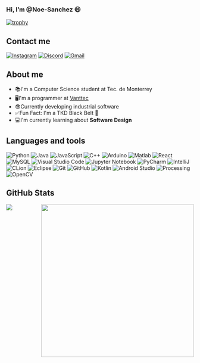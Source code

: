 ### Hi, I’m @Noe-Sanchez :smile: 


[![trophy](https://github-profile-trophy.vercel.app/?username=Noe-Sanchez&theme=monokai&column=6&row=1&margin-w=10)](https://github.com/ryo-ma/github-profile-trophy)


## Contact me
<a href="https://www.instagram.com/danny_slnss/" target="_blank"><img src="https://img.shields.io/badge/Instagram-E4405F?style=for-the-badge&logo=instagram&logoColor=black" alt="Instagram"></a>
<a href="https://discordapp.com/users/LordDan45#4188/" target="_blank"><img src="https://img.shields.io/badge/Discord-5865F2?style=for-the-badge&logo=discord&logoColor=black" alt="Discord"></a>
<a href="mailto:danfoot4567@gmail.com" target="_blank"><img src="https://img.shields.io/badge/Gmail-D14836?style=for-the-badge&logo=gmail&logoColor=black" alt="Gmail"> </a>

## About me
- 📚I'm a Computer Science student at Tec. de Monterrey
- 🖥️I'm a programmer at [Vanttec][Vanttec]
- 😎Currently developing industrial software
- ✅Fun Fact: I'm a TKD Black Belt :facepunch:
- 💻I'm currently learning about **Software Design** 

## Languages and tools

![Python](https://img.shields.io/badge/python-3670A0?style=for-the-badge&logo=python&logoColor=ffdd54)
![Java](https://img.shields.io/badge/java-%2300f.svg?style=for-the-badge&logo=java&logoColor=white)
![JavaScript](https://img.shields.io/badge/javascript-%23323330.svg?style=for-the-badge&logo=javascript&logoColor=%23F7DF1E)
![C++](https://img.shields.io/badge/c++-%2300599C.svg?style=for-the-badge&logo=c%2B%2B&logoColor=white)
![Arduino](https://img.shields.io/badge/-Arduino-00979D?style=for-the-badge&logo=Arduino&logoColor=white)
![Matlab](https://img.shields.io/badge/Matlab-%23575757.svg?style=for-the-badge&logo=Matlab&logoColor=important)
![React](https://img.shields.io/badge/react-%2320232a.svg?style=for-the-badge&logo=react&logoColor=%2361DAFB)
![MySQL](https://img.shields.io/badge/mysql-%2300f.svg?style=for-the-badge&logo=mysql&logoColor=white)
![Visual Studio Code](https://img.shields.io/badge/Visual%20Studio%20Code-0078d7.svg?style=for-the-badge&logo=visual-studio-code&logoColor=white)
![Jupyter Notebook](https://img.shields.io/badge/jupyter-%23FA0F00.svg?style=for-the-badge&logo=jupyter&logoColor=white)
![PyCharm](https://img.shields.io/badge/pycharm-%23121011.svg?style=for-the-badge&logo=pycharm&logoColor=black&color=black&labelColor=green)
![IntelliJ](https://img.shields.io/badge/intellij-%23121011.svg?style=for-the-badge&logo=intellijidea&logoColor=black&color=black&labelColor=blue)
![CLion](https://img.shields.io/badge/clion-%23121011.svg?style=for-the-badge&logo=clion&logoColor=black&color=black&labelColor=yellow)
![Eclipse](https://img.shields.io/badge/eclipse-%23575757.svg?style=for-the-badge&logo=sublime-text&logoColor=important)
![Git](https://img.shields.io/badge/git-%23F05033.svg?style=for-the-badge&logo=git&logoColor=white)
![GitHub](https://img.shields.io/badge/github-%23121011.svg?style=for-the-badge&logo=github&logoColor=white)
![Kotlin](https://img.shields.io/badge/Kotlin-%23FF6F00.svg?style=for-the-badge&logo=Kotlin&logoColor=white)
![Android Studio](https://img.shields.io/badge/android_studio-%23013243.svg?style=for-the-badge&logo=android&logoColor=white&labelColor=#34eb7d4&color=#34eb7d)
![Processing](https://img.shields.io/badge/Processing-%23121011.svg?style=for-the-badge&logo=processingfoundation&logoColor=white)
![OpenCV](https://img.shields.io/badge/OpenCV-%2300599C.svg?style=for-the-badge&logo=OpenCV&logoColor=white)


## GitHub Stats
<div>
<p><img align="left" src="https://github-readme-stats.vercel.app/api/top-langs?username=Noe-Sanchez&show_icons=true&locale=en&layout=compact&theme=monokai&langs_count=4"/></p>
<p><img align="right" src="https://github-readme-stats.vercel.app/api?username=Noe-Sanchez&show_icons=true&locale=en&theme=monokai"  width="410" /></p>
</div>

[Vanttec]: https://www.vanttec.com

